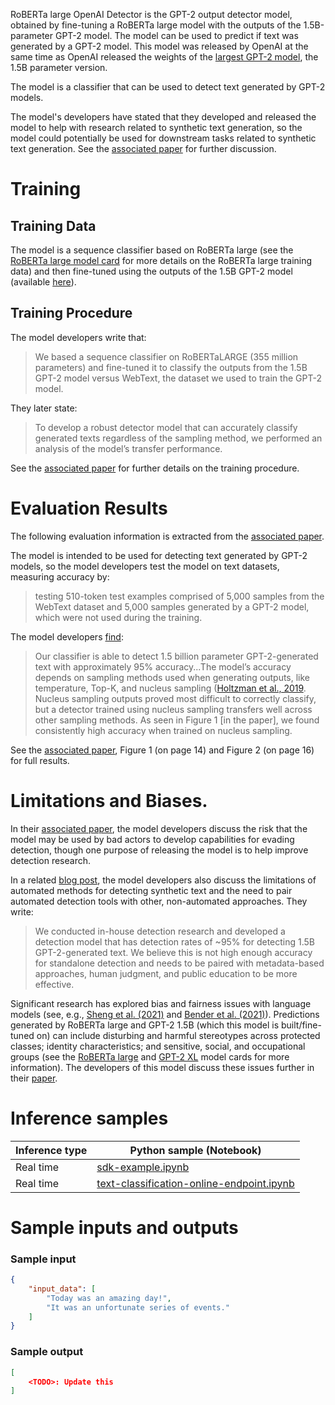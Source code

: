 
RoBERTa large OpenAI Detector is the GPT-2 output detector model, obtained by fine-tuning a RoBERTa large model with the outputs of the 1.5B-parameter GPT-2 model. The model can be used to predict if text was generated by a GPT-2 model. This model was released by OpenAI at the same time as OpenAI released the weights of the [largest GPT-2 model](https://huggingface.co/gpt2-xl), the 1.5B parameter version. 

The model is a classifier that can be used to detect text generated by GPT-2 models. 

The model's developers have stated that they developed and released the model to help with research related to synthetic text generation, so the model could potentially be used for downstream tasks related to synthetic text generation. See the [associated paper](https://d4mucfpksywv.cloudfront.net/papers/GPT_2_Report.pdf) for further discussion.

# Training

## Training Data

The model is a sequence classifier based on RoBERTa large (see the [RoBERTa large model card](https://huggingface.co/roberta-large) for more details on the RoBERTa large training data) and then fine-tuned using the outputs of the 1.5B GPT-2 model (available [here](https://github.com/openai/gpt-2-output-dataset)).

## Training Procedure

The model developers write that: 

> We based a sequence classifier on RoBERTaLARGE (355 million parameters) and fine-tuned it to classify the outputs from the 1.5B GPT-2 model versus WebText, the dataset we used to train the GPT-2 model.

They later state: 

> To develop a robust detector model that can accurately classify generated texts regardless of the sampling method, we performed an analysis of the model’s transfer performance.

See the [associated paper](https://d4mucfpksywv.cloudfront.net/papers/GPT_2_Report.pdf) for further details on the training procedure.

# Evaluation Results

The following evaluation information is extracted from the [associated paper](https://d4mucfpksywv.cloudfront.net/papers/GPT_2_Report.pdf).

The model is intended to be used for detecting text generated by GPT-2 models, so the model developers test the model on text datasets, measuring accuracy by: 

> testing 510-token test examples comprised of 5,000 samples from the WebText dataset and 5,000 samples generated by a GPT-2 model, which were not used during the training.

The model developers [find](https://d4mucfpksywv.cloudfront.net/papers/GPT_2_Report.pdf): 

> Our classifier is able to detect 1.5 billion parameter GPT-2-generated text with approximately 95% accuracy...The model’s accuracy depends on sampling methods used when generating outputs, like temperature, Top-K, and nucleus sampling ([Holtzman et al., 2019](https://arxiv.org/abs/1904.09751). Nucleus sampling outputs proved most difficult to correctly classify, but a detector trained using nucleus sampling transfers well across other sampling methods. As seen in Figure 1 [in the paper], we found consistently high accuracy when trained on nucleus sampling. 	

See the [associated paper](https://d4mucfpksywv.cloudfront.net/papers/GPT_2_Report.pdf), Figure 1 (on page 14) and Figure 2 (on page 16) for full results.

# Limitations and Biases.

In their [associated paper](https://d4mucfpksywv.cloudfront.net/papers/GPT_2_Report.pdf), the model developers discuss the risk that the model may be used by bad actors to develop capabilities for evading detection, though one purpose of releasing the model is to help improve detection research. 

In a related [blog post](https://openai.com/blog/gpt-2-1-5b-release/), the model developers also discuss the limitations of automated methods for detecting synthetic text and the need to pair automated detection tools with other, non-automated approaches. They write: 

> We conducted in-house detection research and developed a detection model that has detection rates of ~95% for detecting 1.5B GPT-2-generated text. We believe this is not high enough accuracy for standalone detection and needs to be paired with metadata-based approaches, human judgment, and public education to be more effective. 

Significant research has explored bias and fairness issues with language models (see, e.g., [Sheng et al. (2021)](https://aclanthology.org/2021.acl-long.330.pdf) and [Bender et al. (2021)](https://dl.acm.org/doi/pdf/10.1145/3442188.3445922)). Predictions generated by RoBERTa large and GPT-2 1.5B (which this model is built/fine-tuned on) can include disturbing and harmful stereotypes across protected classes; identity characteristics; and sensitive, social, and occupational groups (see the [RoBERTa large](https://huggingface.co/roberta-large) and [GPT-2 XL](https://huggingface.co/gpt2-xl) model cards for more information). The developers of this model discuss these issues further in their [paper](https://d4mucfpksywv.cloudfront.net/papers/GPT_2_Report.pdf).

# Inference samples

Inference type|Python sample (Notebook)
|--|--|
Real time|[sdk-example.ipynb](https://aka.ms/sdk-notebook-examples)
Real time|[text-classification-online-endpoint.ipynb](https://aka.ms/text-classification-online-endpoint-oss)

# Sample inputs and outputs

### Sample input
```json
{
    "input_data": [
        "Today was an amazing day!",
        "It was an unfortunate series of events."
    ]
}
```

### Sample output
```json
[
    <TODO>: Update this
]
```
